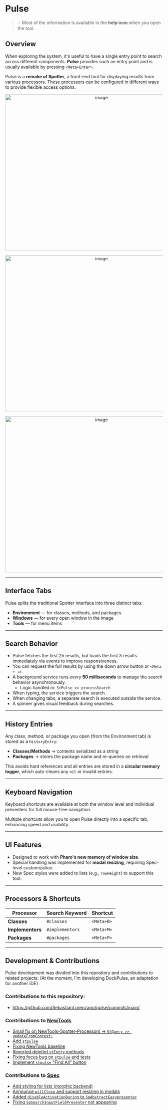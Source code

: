 # Pulse

> 💡 Most of the information is available in the **help icon** when you open the tool.

## Overview

When exploring the system, it's useful to have a single entry point to search across different components. **Pulse** provides such an entry point and is usually available by pressing `<Meta+Enter>`.

Pulse is a **remake of Spotter**, a front-end tool for displaying results from various processors. These processors can be configured in different ways to provide flexible access options.

<p align="center">
  <img width="600" height="500" alt="image" src="https://github.com/user-attachments/assets/9005ade7-d8e1-4afc-a5b4-3c8722faad9d" />
</p>

<p align="center">
  <img width="600" height="500" alt="image" src="https://github.com/user-attachments/assets/0b9f948a-8fa7-4cdb-b51a-4538f56dc420" />
</p>

<p align="center">
  <img width="600" height="500" alt="image" src="https://github.com/user-attachments/assets/7f0c1fe2-25a3-4999-aab4-c7bd779ba0fe" />
</p>



---

## Interface Tabs

Pulse splits the traditional Spotter interface into three distinct tabs:

- **Environment** — for classes, methods, and packages  
- **Windows** — for every open window in the image  
- **Tools** — for menu items  

---

## Search Behavior

- Pulse fetches the first 25 results, but loads the first 3 results immediately via events to improve responsiveness.
- You can request the full results by using the down arrow button or `<Meta + ↓>`.
- A background service runs every **50 milliseconds** to manage the search behavior asynchronously.
  - Logic handled in: `StPulse >> processSearch`
- When typing, the service triggers the search.
- When changing tabs, a separate search is executed outside the service.
- A spinner gives visual feedback during searches.

---

## History Entries

Any class, method, or package you open (from the Environment tab) is stored as a `HistoryEntry`:

- **Classes/Methods** → contents serialized as a string  
- **Packages** → stores the package name and re-queries on retrieval  

This avoids hard references and all entries are stored in a **circular memory logger**, which auto-cleans any `nil` or invalid entries.

---

## Keyboard Navigation

Keyboard shortcuts are available at both the window level and individual presenters for full mouse-free navigation.

Multiple shortcuts allow you to open Pulse directly into a specific tab, enhancing speed and usability.

---

## UI Features

- Designed to work with **Pharo's new memory of window size**.
- Special handling was implemented for **modal resizing**, requiring Spec-level customization.
- New Spec styles were added to lists (e.g., `rowHeight`) to support this tool.

---

## Processors & Shortcuts

| Processor        | Search Keyword    | Shortcut      |
|------------------|-------------------|---------------|
| **Classes**      | `#classes`        | `<Meta+B>`    |
| **Implementors** | `#implementors`   | `<Meta+M>`    |
| **Packages**     | `#packages`       | `<Meta+P>`    |

---

## Development & Contributions

Pulse development was divided into this repository and contributions to related projects:
(At the moment, I'm developing DockPulse, an adaptation for another IDE)
### Contributions to this repository:
- https://github.com/SebastianLorenzano/pulse/commits/main/

### Contributions to [NewTools](https://github.com/pharo-spec/NewTools)

- [Small fix on NewTools-Spotter-Processors → `StQuery >> updateFromContext:`](https://github.com/pharo-spec/NewTools/pull/1146)
- [Add `stpulse`](https://github.com/pharo-spec/NewTools/pull/1164)
- [Fixing NewTools baseline](https://github.com/pharo-spec/NewTools/pull/1181)
- [Reverted deleted `stEntry` methods](https://github.com/pharo-spec/NewTools/pull/1188)
- [Fixing focus bug on `stpulse` and tests](https://github.com/pharo-spec/NewTools/pull/1200)
- [Implement `stpulse` "Find All" button](https://github.com/pharo-spec/NewTools/pull/1201)

### Contributions to [Spec](https://github.com/pharo-spec/Spec)

- [Add styling for lists (morphic backend)](https://github.com/pharo-spec/Spec/pull/1775)
- [Announce `willClose` and support resizing in modals](https://github.com/pharo-spec/Spec/pull/1776)
- [Added `disableActivationDuring` to `SpAbstractEasypresenter`](https://github.com/pharo-spec/Spec/pull/1778)
- [Fixing `SpSearchInputFieldPresenter` not appearing](https://github.com/pharo-spec/Spec/pull/1796)
